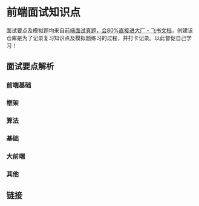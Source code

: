 # 前端面试知识点

面试要点及模拟题均来自[前端面试真题，会80%直接进大厂 - 飞书文档](https://bytedance.feishu.cn/base/app8Ok6k9qafpMkgyRbfgxeEnet)，创建该仓库是为了记录复习知识点及模拟题练习的过程，并打卡记录。以此督促自己学习！


## 面试要点解析

### 前端基础

### 框架

### 算法

### 基础

### 大前端

### 其他

## 链接
